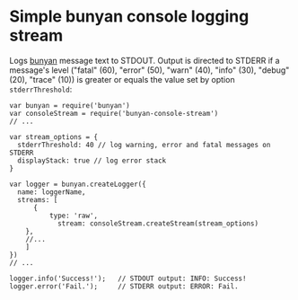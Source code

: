 # Simple bunyan console logging stream

Logs [bunyan](https://github.com/trentm/node-bunyan) message text to STDOUT.
Output is directed to STDERR if a message's level ("fatal" (60),  "error" (50),  "warn" (40),  "info" (30),  "debug" (20), "trace" (10))
is greater or equals the value set by option `stderrThreshold`:

````
var bunyan = require('bunyan')
var consoleStream = require('bunyan-console-stream')
// ...

var stream_options = {
  stderrThreshold: 40 // log warning, error and fatal messages on STDERR
  displayStack: true // log error stack
}

var logger = bunyan.createLogger({
  name: loggerName,
  streams: [
	  {
		  type: 'raw',
			stream: consoleStream.createStream(stream_options)
    },
    //...
 	]
})
// ...

logger.info('Success!');   // STDOUT output: INFO: Success!         			        
logger.error('Fail.');     // STDERR output: ERROR: Fail.
````
